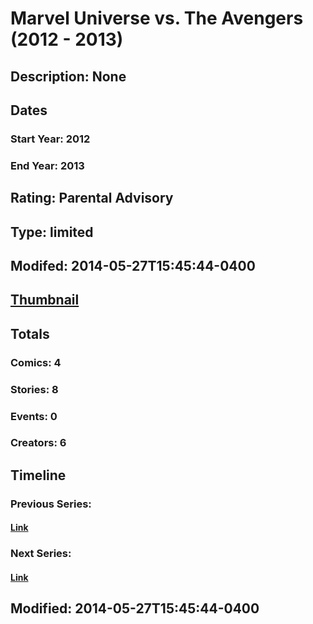 # Marvel Universe vs. The Avengers (2012 - 2013)
## Description: None
## Dates
### Start Year: 2012
### End Year: 2013
## Rating: Parental Advisory
## Type: limited
## Modifed: 2014-05-27T15:45:44-0400
## [Thumbnail](http://i.annihil.us/u/prod/marvel/i/mg/9/b0/5384eb3ee427e.jpg)
## Totals
### Comics: 4
### Stories: 8
### Events: 0
### Creators: 6
## Timeline
### Previous Series: 
#### [Link]()
### Next Series: 
#### [Link]()
## Modified: 2014-05-27T15:45:44-0400